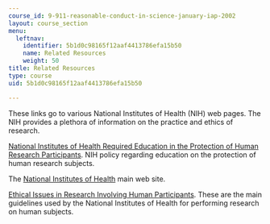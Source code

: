 ```yaml
---
course_id: 9-911-reasonable-conduct-in-science-january-iap-2002
layout: course_section
menu:
  leftnav:
    identifier: 5b1d0c98165f12aaf4413786efa15b50
    name: Related Resources
    weight: 50
title: Related Resources
type: course
uid: 5b1d0c98165f12aaf4413786efa15b50

---
```


These links go to various National Institutes of Health (NIH) web pages. The NIH provides a plethora of information on the practice and ethics of research.

[National Institutes of Health Required Education in the Protection of Human Research Participants](http://grants.nih.gov/grants/guide/notice-files/not-od-00-039.html). NIH policy regarding education on the protection of human research subjects.

The [National Institutes of Health](http://www.nih.gov) main web site.

[Ethical Issues in Research Involving Human Participants](http://www.nlm.nih.gov/archive/20061214/pubs/cbm/hum_exp.html). These are the main guidelines used by the National Institutes of Health for performing research on human subjects.